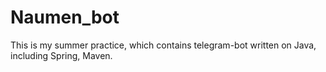 # Naumen_bot
This is my summer practice, which contains telegram-bot written on Java, including Spring, Maven.
